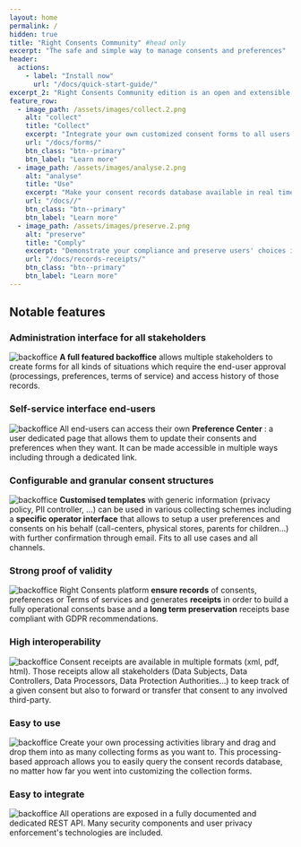 ```yaml
---
layout: home
permalink: /
hidden: true
title: "Right Consents Community" #head only
excerpt: "The safe and simple way to manage consents and preferences"
header:
  actions:
    - label: "Install now"
      url: "/docs/quick-start-guide/"
excerpt_2: "Right Consents Community edition is an open and extensible platform to manage consents and preferences. <br/> It aims to provide any organization with a complete, simple and easy to implement solution for <b>collecting, storing, analysing</b> and <b>using</b> users' consents and preferences."
feature_row:
  - image_path: /assets/images/collect.2.png
    alt: "collect"
    title: "Collect"
    excerpt: "Integrate your own customized consent forms to all users journeys (custom messaging – all channels)"
    url: "/docs/forms/"
    btn_class: "btn--primary"
    btn_label: "Learn more"
  - image_path: /assets/images/analyse.2.png
    alt: "analyse"
    title: "Use"
    excerpt: "Make your consent records database available in real time to all business and marketing applications (Rich API - fine analytics)"
    url: "/docs//"
    btn_class: "btn--primary"
    btn_label: "Learn more"
  - image_path: /assets/images/preserve.2.png
    alt: "preserve"
    title: "Comply"
    excerpt: "Demonstrate your compliance and preserve users' choices in a single source of truth (consents registry - standard consent receipts)"
    url: "/docs/records-receipts/"
    btn_class: "btn--primary"
    btn_label: "Learn more"
---
```



## **Notable features**

### Administration interface for all stakeholders
![backoffice](/right-consents/assets/images/screen-1.png)
**A full featured backoffice** allows multiple stakeholders to create forms for all kinds of situations which require the end-user approval (processings, preferences, terms of service) and access history of those records.

### Self-service interface end-users
![backoffice](/right-consents/assets/images/screen-7.png)
All end-users can access their own **Preference Center** : a user dedicated page that allows them to update their consents and preferences when they want. It can be made accessible in multiple ways including through a dedicated link.

### Configurable and granular consent structures
![backoffice](/right-consents/assets/images/screen-6.png)
**Customised templates** with generic information (privacy policy, PII controller, …) can be used in various collecting schemes including a **specific operator interface** that allows to setup a user preferences and consents on his behalf (call-centers, physical stores, parents for children…) with further confirmation through email. Fits to all use cases and all channels.

### Strong proof of validity
![backoffice](/right-consents/assets/images/screen-3.png)
Right Consents platform **ensure records** of consents, preferences or Terms of services and generates **receipts** in order to build a fully operational consents base and a **long term preservation** receipts base compliant with GDPR recommendations.

### High interoperability
![backoffice](/right-consents/assets/images/screen-4.png)
Consent receipts are available in multiple formats (xml, pdf, html). Those receipts allow all stakeholders (Data Subjects, Data Controllers, Data Processors, Data Protection Authorities…) to keep track of a given consent but also to forward or transfer that consent to any involved third-party.

### Easy to use
![backoffice](/right-consents/assets/images/screen-2.png)
Create your own processing activities library and drag and drop them into as many collecting forms as you want to. This processing-based approach allows you to easily query the consent records database, no matter how far you went into customizing the collection forms.

### Easy to integrate
![backoffice](/right-consents/assets/images/screen-5.png)
All operations are exposed in a fully documented and dedicated REST API. Many security components and user privacy enforcement's technologies are included.
